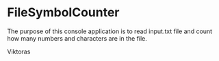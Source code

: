 # FileSymbolCounter

The purpose of this console application is to read input.txt file and count how many numbers and characters are in the file. 

Viktoras
